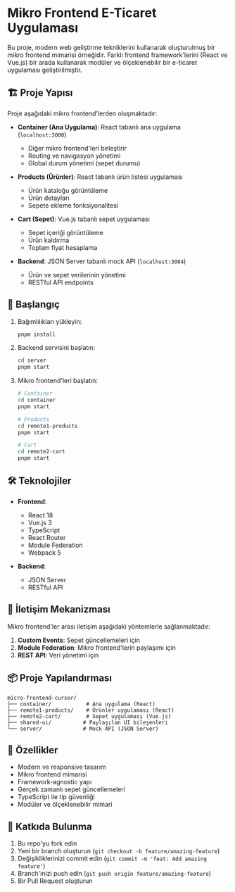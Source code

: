 # Mikro Frontend E-Ticaret Uygulaması

Bu proje, modern web geliştirme tekniklerini kullanarak oluşturulmuş bir mikro frontend mimarisi örneğidir. Farklı frontend framework'lerini (React ve Vue.js) bir arada kullanarak modüler ve ölçeklenebilir bir e-ticaret uygulaması geliştirilmiştir.

## 🏗️ Proje Yapısı

Proje aşağıdaki mikro frontend'lerden oluşmaktadır:

- **Container (Ana Uygulama)**: React tabanlı ana uygulama (`localhost:3000`)
  - Diğer mikro frontend'leri birleştirir
  - Routing ve navigasyon yönetimi
  - Global durum yönetimi (sepet durumu)

- **Products (Ürünler)**: React tabanlı ürün listesi uygulaması
  - Ürün kataloğu görüntüleme
  - Ürün detayları
  - Sepete ekleme fonksiyonalitesi

- **Cart (Sepet)**: Vue.js tabanlı sepet uygulaması
  - Sepet içeriği görüntüleme
  - Ürün kaldırma
  - Toplam fiyat hesaplama

- **Backend**: JSON Server tabanlı mock API (`localhost:3004`)
  - Ürün ve sepet verilerinin yönetimi
  - RESTful API endpoints

## 🚀 Başlangıç

1. Bağımlılıkları yükleyin:
   ```bash
   pnpm install
   ```

2. Backend servisini başlatın:
   ```bash
   cd server
   pnpm start
   ```

3. Mikro frontend'leri başlatın:
   ```bash
   # Container
   cd container
   pnpm start

   # Products
   cd remote1-products
   pnpm start

   # Cart
   cd remote2-cart
   pnpm start
   ```

## 🛠️ Teknolojiler

- **Frontend**:
  - React 18
  - Vue.js 3
  - TypeScript
  - React Router
  - Module Federation
  - Webpack 5

- **Backend**:
  - JSON Server
  - RESTful API

## 🔄 İletişim Mekanizması

Mikro frontend'ler arası iletişim aşağıdaki yöntemlerle sağlanmaktadır:

1. **Custom Events**: Sepet güncellemeleri için
2. **Module Federation**: Mikro frontend'lerin paylaşımı için
3. **REST API**: Veri yönetimi için

## 📦 Proje Yapılandırması

```
micro-frontend-cursor/
├── container/           # Ana uygulama (React)
├── remote1-products/    # Ürünler uygulaması (React)
├── remote2-cart/        # Sepet uygulaması (Vue.js)
├── shared-ui/          # Paylaşılan UI bileşenleri
└── server/             # Mock API (JSON Server)
```

## 🌟 Özellikler

- Modern ve responsive tasarım
- Mikro frontend mimarisi
- Framework-agnostic yapı
- Gerçek zamanlı sepet güncellemeleri
- TypeScript ile tip güvenliği
- Modüler ve ölçeklenebilir mimari

## 🤝 Katkıda Bulunma

1. Bu repo'yu fork edin
2. Yeni bir branch oluşturun (`git checkout -b feature/amazing-feature`)
3. Değişikliklerinizi commit edin (`git commit -m 'feat: Add amazing feature'`)
4. Branch'inizi push edin (`git push origin feature/amazing-feature`)
5. Bir Pull Request oluşturun
